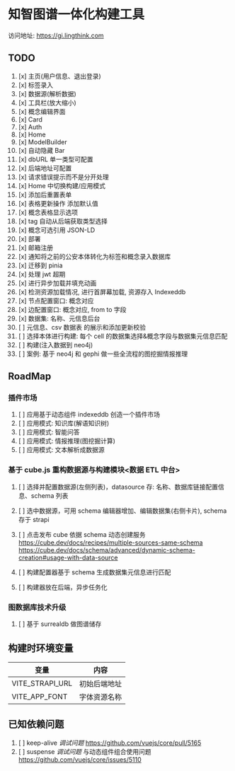 # 知智图谱一体化构建工具

访问地址: https://gi.lingthink.com

## TODO

1. [x] 主页(用户信息、退出登录)
2. [x] 标签录入
3. [x] 数据源(解析数据)
4. [x] 工具栏(放大缩小)
5. [x] 概念编辑界面
6. [x] Card
7. [x] Auth
8. [x] Home
9. [x] ModelBuilder
10. [x] 自动隐藏 Bar
11. [x] dbURL 单一类型可配置
12. [x] 后端地址可配置
13. [x] 请求错误提示而不是分开处理
14. [x] Home 中切换构建/应用模式
15. [x] 添加后重置表单
16. [x] 表格更新操作 添加默认值
17. [x] 概念表格显示选项
18. [x] tag 自动从后端获取类型选择
19. [x] 概念可选引用 JSON-LD
20. [x] 部署
21. [x] 邮箱注册
22. [x] 通知将之前的公安本体转化为标签和概念录入数据库
23. [x] 迁移到 pinia
24. [x] 处理 jwt 超期
25. [x] 进行异步加载并填充动画
26. [x] 检测资源加载情况, 进行首屏幕加载, 资源存入 Indexeddb
27. [x] 节点配置窗口: 概念对应
28. [x] 边配置窗口: 概念对应, from to 字段
29. [x] 数据集: 名称、元信息后台
30. [ ] 元信息、csv 数据表 的展示和添加更新校验
31. [ ] 选择本体进行构建: 每个 cell 的数据集选择&概念字段与数据集元信息匹配
32. [ ] 构建(注入数据到 neo4j)
35. [ ] 案例: 基于 neo4j 和 gephi 做一些全流程的图挖掘情报推理

## RoadMap

### 插件市场

1. [ ] 应用基于动态组件 indexeddb 创造一个插件市场
2. [ ] 应用模式: 知识库(解语知识树)
3. [ ] 应用模式: 智能问答
4. [ ] 应用模式: 情报推理(图挖掘计算)
5. [ ] 应用模式: 文本解析成数据源

### 基于 cube.js 重构数据源与构建模块<数据 ETL 中台>

1. [ ] 选择并配置数据源(左侧列表)，datasource 存: 名称、数据库链接配置信息、schema 列表

2. [ ] 选中数据源，可用 schema 编辑器增加、编辑数据集(右侧卡片), schema 存于 strapi

3. [ ] 点击发布 cube 依据 schema 动态创建服务 https://cube.dev/docs/recipes/multiple-sources-same-schema https://cube.dev/docs/schema/advanced/dynamic-schema-creation#usage-with-data-source

4. [ ] 构建配置器基于 schema 生成数据集元信息进行匹配

5. [ ] 构建器放在后端，异步任务化

### 图数据库技术升级

1. [ ] 基于 surrealdb 做图谱储存

## 构建时环境变量

| 变量            | 内容         |
| --------------- | ------------ |
| VITE_STRAPI_URL | 初始后端地址 |
| VITE_APP_FONT   | 字体资源名称 |

## 已知依赖问题

1. [ ] keep-alive _调试问题_ https://github.com/vuejs/core/pull/5165
2. [ ] suspense _调试问题_ 与动态组件组合使用问题 https://github.com/vuejs/core/issues/5110
